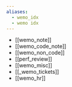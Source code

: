 ```yaml
---
aliases:
  - wemo_idx
  - wemo idx
---
```

- [[wemo_note]]
- [[wemo_code_note]]
- [[wemo_non_code]]
- [[perf_review]]
- [[wemo_misc]]
- [[_wemo_tickets]]
- [[wemo_hr]]

